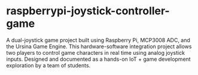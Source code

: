 # raspberrypi-joystick-controller-game
A dual-joystick game project built using Raspberry Pi, MCP3008 ADC, and the Ursina Game Engine. This hardware-software integration project allows two players to control game characters in real time using analog joystick inputs. Designed and documented as a hands-on IoT + game development exploration by a team of students.
